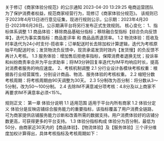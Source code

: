 关于修订《商家体验分规范》的公示通知
2023-04-20 13:29:25
电商运营团队
为了保护消费者权益，规范商家经营行为，现修订《商家体验分规范》。 该规则已于2023年4月13日进行意见征集，现进行规则公示，公示期：2023年4月20日-2023年6月26日。公示期满平台将另行发布正式生效规则。 
核心变化：
1、指标体系调整
1.1 商品体验：移除商品基础分指标；移除融合型指标【综合负向反馈率】，迭代为事实类指标：商品差评率 和 商品品质退货率。
1.2 物流体验：揽收及时率迭代为24小时支付-揽收率；订单配送时长去除加权计算逻辑，迭代为考核原始平均配送时长；发货物流负反馈中，现货承诺发货时效内【发货慢】的负反馈不再计入考核。
1.3 服务体验：增加售后拒绝率指标，保障消费者退换无忧；投诉率和纠纷商责率合并为平台求助率；将IM3分钟回复率迭代为IM平均响应时长，提高对消费者服务的响应速度。
2、考核机制调整
2.1 分行业设计各模块考核权重：根据各行业经营属性，分别设计商品、物流、服务体验的考核权重。
2.2 缩短分数考核周期：将考核周期由90天调整为30天。
2.3 5分制改为百分制：将分数从3～5分制，改为50～100分制。
2.4 去除IM不满意减分项考核：4.8分及以上商家不再要求IM不满意率必须<15%。

规则正文：
第一章 体验分说明
1.1 适用范围
适用于平台内所有商家 
1.2 体验分定义
体验分是反映店铺综合服务能力的重要指标，该指标覆盖了用户消费全链路，可为商家提供店铺服务能力诊断和改善所需的数据支持。用户消费体验好的店铺分数更高，可获得更多的平台支持。
1.3 体验分指标构成
体验分为百分制，最低为50分，由商家近30天内的【商品体验】、【物流体验】及【服务体验】三个评分维度加权计算得出，具体考核指标及考核周期如下：
